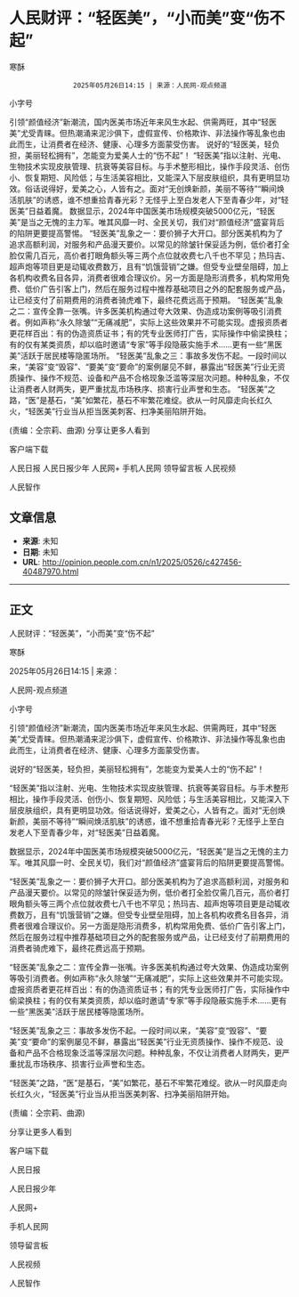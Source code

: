 # 人民财评：“轻医美”，“小而美”变“伤不起”

寒酥


					2025年05月26日14:15 | 来源：人民网-观点频道


小字号





引领“颜值经济”新潮流，国内医美市场近年来风生水起、供需两旺，其中“轻医美”尤受青睐。但热潮涌来泥沙俱下，虚假宣传、价格欺诈、非法操作等乱象也由此而生，让消费者在经济、健康、心理多方面蒙受伤害。
说好的“轻医美，轻负担，美丽轻松拥有”，怎能变为爱美人士的“伤不起”！
“轻医美”指以注射、光电、生物技术实现皮肤管理、抗衰等美容目标。与手术整形相比，操作手段灵活、创伤小、恢复期短、风险低；与生活美容相比，又能深入下层皮肤组织，具有更明显功效。俗话说得好，爱美之心，人皆有之。面对“无创焕新颜，美丽不等待”“瞬间焕活肌肤”的诱惑，谁不想重拾青春光彩？无怪乎上至白发老人下至青春少年，对“轻医美”日益着魔。
数据显示，2024年中国医美市场规模突破5000亿元，“轻医美”是当之无愧的主力军。唯其风靡一时、全民关切，我们对“颜值经济”盛宴背后的陷阱更要提高警惕。
“轻医美”乱象之一：要价狮子大开口。部分医美机构为了追求高额利润，对服务和产品漫天要价。以常见的除皱针保妥适为例，低价者打全脸仅需几百元，高价者打眼角额头等三两个点位就收费七八千也不罕见；热玛吉、超声炮等项目更是动辄收费数万，且有“饥饿营销”之嫌。但受专业壁垒阻碍，加上各机构收费名目各异，消费者很难合理议价。另一方面是隐形消费多，机构常用免费、低价广告引客上门，然后在服务过程中推荐基础项目之外的配套服务或产品，让已经支付了前期费用的消费者骑虎难下，最终花费远高于预期。
“轻医美”乱象之二：宣传全靠一张嘴。许多医美机构通过夸大效果、伪造成功案例等吸引消费者。例如声称“永久除皱”“无痛减肥”，实际上这些效果并不可能实现。虚报资质者更花样百出：有的伪造资质证书；有的凭专业医师打广告，实际操作中偷梁换柱；有的仅有某类资质，却以临时邀请“专家”等手段隐蔽实施手术……更有一些“黑医美”活跃于居民楼等隐匿场所。
“轻医美”乱象之三：事故多发伤不起。一段时间以来，“美容”变“毁容”、“要美”变“要命”的案例屡见不鲜，暴露出“轻医美”行业无资质操作、操作不规范、设备和产品不合格现象泛滥等深层次问题。种种乱象，不仅让消费者人财两失，更严重扰乱市场秩序、损害行业声誉和生态。
“轻医美”之路，“医”是基石，“美”如繁花，基石不牢繁花难绽。欲从一时风靡走向长红久火，“轻医美”行业当从拒当医美刺客、扫净美丽陷阱开始。

(责编：仝宗莉、曲源)
分享让更多人看到  


客户端下载

人民日报
人民日报少年
人民网+
手机人民网
领导留言板
人民视频

人民智作

## 文章信息

- **来源**: 未知
- **日期**: 未知
- **URL**: http://opinion.people.com.cn/n1/2025/0526/c427456-40487970.html

---

## 正文

人民财评：“轻医美”，“小而美”变“伤不起”

寒酥

2025年05月26日14:15 | 来源：

人民网-观点频道

小字号

引领“颜值经济”新潮流，国内医美市场近年来风生水起、供需两旺，其中“轻医美”尤受青睐。但热潮涌来泥沙俱下，虚假宣传、价格欺诈、非法操作等乱象也由此而生，让消费者在经济、健康、心理多方面蒙受伤害。

说好的“轻医美，轻负担，美丽轻松拥有”，怎能变为爱美人士的“伤不起”！

“轻医美”指以注射、光电、生物技术实现皮肤管理、抗衰等美容目标。与手术整形相比，操作手段灵活、创伤小、恢复期短、风险低；与生活美容相比，又能深入下层皮肤组织，具有更明显功效。俗话说得好，爱美之心，人皆有之。面对“无创焕新颜，美丽不等待”“瞬间焕活肌肤”的诱惑，谁不想重拾青春光彩？无怪乎上至白发老人下至青春少年，对“轻医美”日益着魔。

数据显示，2024年中国医美市场规模突破5000亿元，“轻医美”是当之无愧的主力军。唯其风靡一时、全民关切，我们对“颜值经济”盛宴背后的陷阱更要提高警惕。

“轻医美”乱象之一：要价狮子大开口。部分医美机构为了追求高额利润，对服务和产品漫天要价。以常见的除皱针保妥适为例，低价者打全脸仅需几百元，高价者打眼角额头等三两个点位就收费七八千也不罕见；热玛吉、超声炮等项目更是动辄收费数万，且有“饥饿营销”之嫌。但受专业壁垒阻碍，加上各机构收费名目各异，消费者很难合理议价。另一方面是隐形消费多，机构常用免费、低价广告引客上门，然后在服务过程中推荐基础项目之外的配套服务或产品，让已经支付了前期费用的消费者骑虎难下，最终花费远高于预期。

“轻医美”乱象之二：宣传全靠一张嘴。许多医美机构通过夸大效果、伪造成功案例等吸引消费者。例如声称“永久除皱”“无痛减肥”，实际上这些效果并不可能实现。虚报资质者更花样百出：有的伪造资质证书；有的凭专业医师打广告，实际操作中偷梁换柱；有的仅有某类资质，却以临时邀请“专家”等手段隐蔽实施手术……更有一些“黑医美”活跃于居民楼等隐匿场所。

“轻医美”乱象之三：事故多发伤不起。一段时间以来，“美容”变“毁容”、“要美”变“要命”的案例屡见不鲜，暴露出“轻医美”行业无资质操作、操作不规范、设备和产品不合格现象泛滥等深层次问题。种种乱象，不仅让消费者人财两失，更严重扰乱市场秩序、损害行业声誉和生态。

“轻医美”之路，“医”是基石，“美”如繁花，基石不牢繁花难绽。欲从一时风靡走向长红久火，“轻医美”行业当从拒当医美刺客、扫净美丽陷阱开始。

(责编：仝宗莉、曲源)

分享让更多人看到

客户端下载

人民日报

人民日报少年

人民网+

手机人民网

领导留言板

人民视频

人民智作

